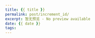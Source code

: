 ```yaml
---
title: {{ title }}
permalink: post/increment_id/
excerpt: 暂无预览 - No preview available
date: {{ date }}
tags:
---
```


<p><br></p>